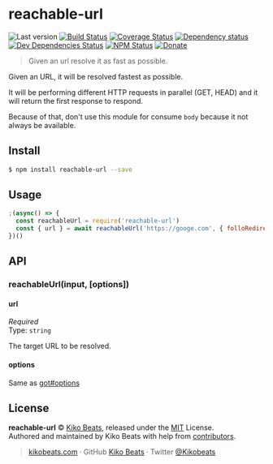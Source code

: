 # reachable-url

![Last version](https://img.shields.io/github/tag/Kikobeats/reachable-url.svg?style=flat-square)
[![Build Status](https://img.shields.io/travis/Kikobeats/reachable-url/master.svg?style=flat-square)](https://travis-ci.org/Kikobeats/reachable-url)
[![Coverage Status](https://img.shields.io/coveralls/Kikobeats/reachable-url.svg?style=flat-square)](https://coveralls.io/github/Kikobeats/reachable-url)
[![Dependency status](https://img.shields.io/david/Kikobeats/reachable-url.svg?style=flat-square)](https://david-dm.org/Kikobeats/reachable-url)
[![Dev Dependencies Status](https://img.shields.io/david/dev/Kikobeats/reachable-url.svg?style=flat-square)](https://david-dm.org/Kikobeats/reachable-url#info=devDependencies)
[![NPM Status](https://img.shields.io/npm/dm/reachable-url.svg?style=flat-square)](https://www.npmjs.org/package/reachable-url)
[![Donate](https://img.shields.io/badge/donate-paypal-blue.svg?style=flat-square)](https://paypal.me/Kikobeats)

> Given an url resolve it as fast as possible.

Given an URL, it will be resolved fastest as possible.

It will be performing different HTTP requests in parallel (GET, HEAD) and it will return the first response to respond.

Because of that, don't use this module for consume `body` because it not always be available.

## Install

```bash
$ npm install reachable-url --save
```

## Usage

```js
;(async() => {
  const reachableUrl = require('reachable-url')
  const { url } = await reachableUrl('https://googe.com', { folloRedirects: false })
})()
```

## API

### reachableUrl(input, [options])

#### url

*Required*<br>
Type: `string`

The target URL to be resolved.

#### options

Same as [got#options](https://github.com/sindresorhus/got#goturl-options)

## License

**reachable-url** © [Kiko Beats](https://kikobeats.com), released under the [MIT](https://github.com/Kikobeats/reachable-url/blob/master/LICENSE.md) License.<br>
Authored and maintained by Kiko Beats with help from [contributors](https://github.com/Kikobeats/reachable-url/contributors).

> [kikobeats.com](https://kikobeats.com) · GitHub [Kiko Beats](https://github.com/Kikobeats) · Twitter [@Kikobeats](https://twitter.com/Kikobeats)
